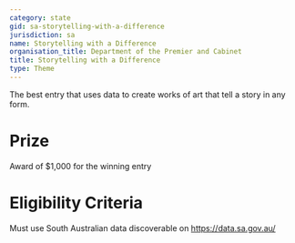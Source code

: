 ```yaml
---
category: state
gid: sa-storytelling-with-a-difference
jurisdiction: sa
name: Storytelling with a Difference
organisation_title: Department of the Premier and Cabinet
title: Storytelling with a Difference
type: Theme
---
```


The best entry that uses data to create works of art that tell a story in any form.

# Prize
Award of $1,000 for the winning entry

# Eligibility Criteria
Must use South Australian data discoverable on https://data.sa.gov.au/